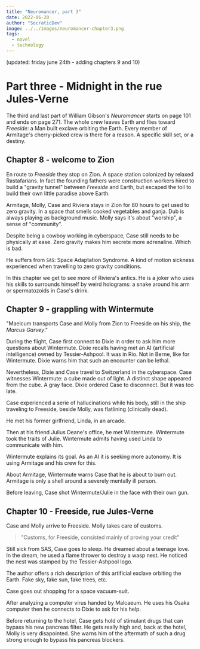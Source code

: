 ```yaml
---
title: "Neuromancer, part 3"
date: 2022-06-20
author: "SocraticDev"
image: ../../images/neuromancer-chapter3.png
tags:
  - novel
  - technology
---
```

(updated: friday june 24th - adding chapters 9 and 10)

# Part three - Midnight in the rue Jules-Verne

The third and last part of William Gibson's _Neuromancer_ starts on page 101
and ends on page 271. The whole crew leaves Earth and flies toward _Freeside_:
a Man built exclave orbiting the Earth. Every member of Armitage's
cherry-picked crew is there for a reason. A specific skill set, or a destiny.

## Chapter 8 - welcome to Zion

En route to _Freeside_ they stop on Zion. A space station colonized by relaxed
Rastafarians. In fact the founding fathers were construction workers hired to
build a "gravity tunnel" between _Freeside_ and Earth, but escaped the toil to
build their own little paradise above Earth.

Armitage, Molly, Case and Riviera stays in Zion for 80 hours to get used to zero gravity. In a
space that smells cooked vegetables and ganja. Dub is always playing as
background music. Molly says it's about "worship", a sense of "community".

Despite being a cowboy working in cyberspace, Case still needs to be physically
at ease. Zero gravity makes him secrete more adrenaline. Which is bad.

He suffers from `SAS`: Space Adaptation Syndrome. A kind of motion sickness
experienced when travelling to zero gravity conditions.

In this chapter we get to see more of Riviera's antics. He is a joker who uses
his skills to surrounds himself by weird holograms: a snake around his arm or
spermatozoids in Case's drink.

## Chapter 9 - grappling with Wintermute

"Maelcum transports Case and Molly from Zion to Freeside on his ship, the
_Marcus Garvey_."

During the flight, Case first connect to Dixie in order to ask him more
questions about Wintermute. Dixie recalls having met an AI (artificial
intelligence) owned by Tessier-Ashpool. It was in Rio. Not in Berne, like for
Wintermute. Dixie warns him that such an encounter can be lethal.

Nevertheless, Dixie and Case travel to Switzerland in the cyberspace. Case
witnesses Wintermute: a cube made out of light. A distinct shape appeared
from the cube. A gray face. Dixie ordered Case to disconnect. But it was
too late.

Case experienced a serie of hallucinations while his body, still in the ship
traveling to Freeside, beside Molly, was flatlining (clinically dead).

He met his former girlfriend, Linda, in an arcade.

Then at his friend Julius Deane's office, he met Wintermute. Wintermute took
the traits of Julie. Wintermute admits having used Linda to communicate with
him.

Wintermute explains its goal. As an AI it is seeking more autonomy. It is using
Armitage and his crew for this.

About Armitage, Wintermute warns Case that he is about to burn out. Armitage is
only a shell around a severely mentally ill person.

Before leaving, Case shot Wintermute/Julie in the face with their own gun.

## Chapter 10 - Freeside, rue Jules-Verne

Case and Molly arrive to Freeside. Molly takes care of customs.

> "Customs, for Freeside, consisted mainly of proving your credit"

Still sick from SAS, Case goes to sleep. He dreamed about a teenage love. In the
dream, he used a flame thrower to destroy a wasp nest. He noticed the nest was
stamped by the Tessier-Ashpool logo.

The author offers a rich description of this artificial exclave orbiting the Earth. Fake
sky, fake sun, fake trees, etc.

Case goes out shopping for a space vacuum-suit.

After analyzing a computer virus handed by Malcaeum. He uses his Osaka computer
then he connects to Dixie to ask for his help.

Before returning to the hotel, Case gets hold of stimulant drugs that can
bypass his new pancreas filter. He gets really high and, back at the hotel,
Molly is very disapointed. She warns him of the aftermath of such a drug strong
enough to bypass his pancreas blockers.